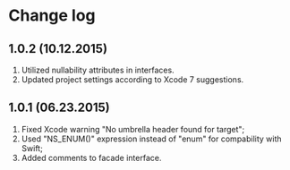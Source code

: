 # Change log
## 1.0.2 (10.12.2015)
1. Utilized nullability attributes in interfaces.
2. Updated project settings according to Xcode 7 suggestions.

## 1.0.1 (06.23.2015)
1. Fixed Xcode warning "No umbrella header found for target";
2. Used "NS_ENUM()" expression instead of "enum" for compability with Swift;
3. Added comments to facade interface.
